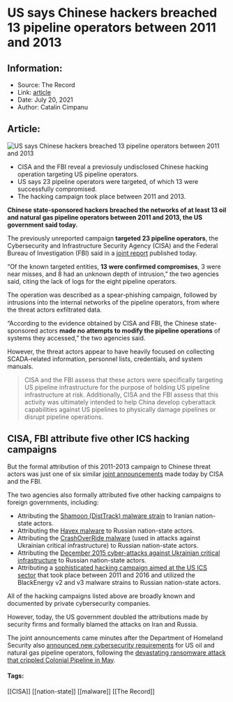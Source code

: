 # US says Chinese hackers breached 13 pipeline operators between 2011 and 2013
### 

## Information:
+ Source: The Record
+ Link: [article](https://therecord.media/us-says-chinese-hackers-breached-13-pipeline-operators-between-2011-and-2013/)
+ Date: July 20, 2021
+ Author: Catalin Cimpanu


## Article:
![US says Chinese hackers breached 13 pipeline operators between 2011 and 2013](https://therecord.media/wp-content/uploads/2021/07/pipeline.jpg)

* CISA and the FBI reveal a previosuly undisclosed Chinese hacking operation targeting US pipeline operators.
* US says 23 pipeline operators were targeted, of which 13 were successfully compromised.
* The hacking campaign took place between 2011 and 2013.


**Chinese state-sponsored hackers breached the networks of at least 13 oil and natural gas pipeline operators between 2011 and 2013, the US government said today.**


The previously unreported campaign **targeted 23 pipeline operators**, the Cybersecurity and Infrastructure Security Agency (CISA) and the Federal Bureau of Investigation (FBI) said in a [joint report](https://us-cert.cisa.gov/ncas/alerts/aa21-201a) published today.


“Of the known targeted entities, **13 were confirmed compromises**, 3 were near misses, and 8 had an unknown depth of intrusion,” the two agencies said, citing the lack of logs for the eight pipeline operators.


The operation was described as a spear-phishing campaign, followed by intrusions into the internal networks of the pipeline operators, from where the threat actors exfiltrated data.


“According to the evidence obtained by CISA and FBI, the Chinese state-sponsored actors **made no attempts to modify the pipeline operations** of systems they accessed,” the two agencies said.


However, the threat actors appear to have heavily focused on collecting SCADA-related information, personnel lists, credentials, and system manuals.



> CISA and the FBI assess that these actors were specifically targeting US pipeline infrastructure for the purpose of holding US pipeline infrastructure at risk. Additionally, CISA and the FBI assess that this activity was ultimately intended to help China develop cyberattack capabilities against US pipelines to physically damage pipelines or disrupt pipeline operations.
> 
> 





CISA, FBI attribute five other ICS hacking campaigns
----------------------------------------------------


But the formal attribution of this 2011-2013 campaign to Chinese threat actors was just one of six similar [joint announcements](https://us-cert.cisa.gov/ncas/current-activity/2021/07/20/significant-historical-cyber-intrusion-campaigns-targeting-ics) made today by CISA and the FBI.


The two agencies also formally attributed five other hacking campaigns to foreign governments, including:


* Attributing the [Shamoon (DistTrack) malware strain](https://us-cert.cisa.gov/ics/jsar/JSAR-12-241-01B) to Iranian nation-state actors.
* Attributing the [Havex malware](https://us-cert.cisa.gov/ics/advisories/ICSA-14-178-01) to Russian nation-state actors.
* Attributing the [CrashOverRide malware](https://us-cert.cisa.gov/ncas/alerts/TA17-163A) (used in attacks against Ukrainian critical infrastructure) to Russian nation-state actors.
* Attributing the [December 2015 cyber-attacks against Ukrainian critical infrastructure](https://us-cert.cisa.gov/ics/alerts/IR-ALERT-H-16-056-01) to Russian nation-state actors.
* Attributing a [sophisticated hacking campaign aimed at the US ICS sector](https://us-cert.cisa.gov/ics/alerts/ICS-ALERT-14-281-01B) that took place between 2011 and 2016 and utilized the BlackEnergy v2 and v3 malware strains to Russian nation-state actors.


All of the hacking campaigns listed above are broadly known and documented by private cybersecurity companies.


However, today, the US government doubled the attributions made by security firms and formally blamed the attacks on Iran and Russia.


The joint announcements came minutes after the Department of Homeland Security also [announced new cybersecurity requirements](https://www.dhs.gov/news/2021/07/20/dhs-announces-new-cybersecurity-requirements-critical-pipeline-owners-and-operators) for US oil and natural gas pipeline operators, following the [devastating ransomware attack that crippled Colonial Pipeline in May](https://therecord.media/fbi-colonial-pipeline-was-hit-with-darkside-ransomware/).





#### Tags:
[[CISA]] [[nation-state]] [[malware]] [[The Record]]
